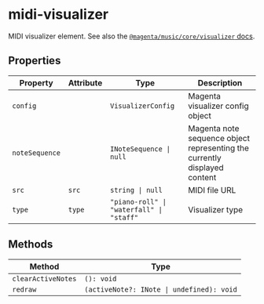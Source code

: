 # midi-visualizer

MIDI visualizer element.
See also the [`@magenta/music/core/visualizer` docs](https://magenta.github.io/magenta-js/music/modules/_core_visualizer_.html).

## Properties

| Property       | Attribute | Type                                     | Description                                      |
|----------------|-----------|------------------------------------------|--------------------------------------------------|
| `config`       |           | `VisualizerConfig`                       | Magenta visualizer config object                 |
| `noteSequence` |           | `INoteSequence \| null`                  | Magenta note sequence object representing the currently displayed content |
| `src`          | `src`     | `string \| null`                         | MIDI file URL                                    |
| `type`         | `type`    | `"piano-roll" \| "waterfall" \| "staff"` | Visualizer type                                  |

## Methods

| Method             | Type                                      |
|--------------------|-------------------------------------------|
| `clearActiveNotes` | `(): void`                                |
| `redraw`           | `(activeNote?: INote \| undefined): void` |

